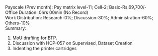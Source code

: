 Payscale (Prev month): Pay matrix level-11; Cell-2; Basic-Rs.69,700/-\
Office Duration: 0hrs 00min (No Record)\
Work Distribution: Research-0%; Discussion-30%; Administration-60%; Others-10%\
Summary:
1. MoU drafting for BTP. 
2. Discussion with HCP-057 on Supervised, Dataset Creation
3. Indenting the printer cartridges

